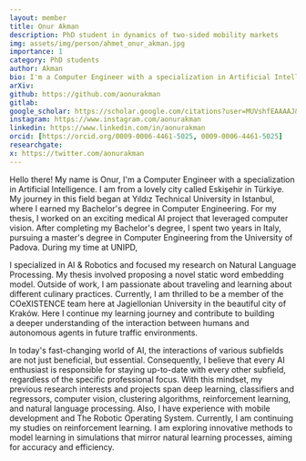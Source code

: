 ```yaml
---
layout: member
title: Onur Akman
description: PhD student in dynamics of two-sided mobility markets
img: assets/img/person/ahmet_onur_akman.jpg
importance: 1
category: PhD students
author: Akman
bio: I'm a Computer Engineer with a specialization in Artificial Intelligence. I am from a lovely city called Eskişehir in Türkiye. My journey in this field began at Yıldız Technical University in Istanbul, where I earned my Bachelor's degree in Computer Engineering. After completing my Bachelor's degree, I spent two years in Italy, pursuing a master's degree in Computer Engineering from the University of Padova. Currently, I am thrilled to be a member of the COeXISTENCE team.
arXiv:
github: https://github.com/aonurakman
gitlab:
google_scholar: https://scholar.google.com/citations?user=MUVshfEAAAAJ&hl=tr
instagram: https://www.instagram.com/aonurakman
linkedin: https://www.linkedin.com/in/aonurakman
orcid: [https://orcid.org/0009-0006-4461-5025, 0009-0006-4461-5025]
researchgate:
x: https://twitter.com/aonurakman
---
```


Hello there! My name is Onur, I'm a Computer Engineer with a specialization in Artificial Intelligence. I am from a lovely city called Eskişehir in Türkiye. My journey in this field began at Yıldız Technical University in Istanbul, where I earned my Bachelor's degree in Computer Engineering. For my thesis, I worked on an exciting medical AI project that leveraged computer vision. After completing my Bachelor's degree, I spent two years in Italy, pursuing a master's degree in Computer Engineering from the University of Padova. During my time at UNIPD,  

I specialized in AI & Robotics and focused my research on Natural Language Processing. My thesis involved proposing a novel static word embedding model. Outside of work, I am passionate about traveling and learning about different culinary practices. Currently, I am thrilled to be a member of the COeXISTENCE team here at Jagiellonian University in the beautiful city of Kraków. Here I continue my learning journey and contribute to building  
a deeper understanding of the interaction between humans and autonomous agents in future traffic environments. 

In today's fast-changing world of AI, the interactions of various subfields are not just beneficial, but essential. Consequently, I believe that every AI enthusiast is responsible for staying up-to-date with every other subfield, regardless of the specific professional focus. With this mindset, my previous research interests and projects span deep learning, classifiers and regressors, computer vision, clustering algorithms, reinforcement learning, and natural language processing. Also, I have experience with mobile development and The Robotic Operating System. Currently, I am continuing my studies on reinforcement learning. I am exploring innovative methods to model learning in simulations that mirror natural learning processes, aiming for accuracy and efficiency. 
